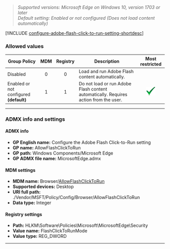 <!-- ## Configure the Adobe Flash Click-to-Run setting -->
>*Supported versions: Microsoft Edge on Windows 10, version 1703 or later*<br> 
>*Default setting: Enabled or not configured (Does not load content automatically)*

[!INCLUDE [configure-adobe-flash-click-to-run-setting-shortdesc](../shortdesc/configure-adobe-flash-click-to-run-setting-shortdesc.md)]

### Allowed values

|Group Policy  |MDM |Registry |Description |Most restricted |
|---|:---:|:---:|---|:---:|
|Disabled |0 |0 |Load and run Adobe Flash content automatically. | |
|Enabled or not configured<br>**(default)** |1 |1 |Do not load or run Adobe Flash content automatically. Requires action from the user.  |![Most restricted value](../images/check-gn.png) |
---

### ADMX info and settings

#### ADMX info
- **GP English name:** Configure the Adobe Flash Click-to-Run setting
- **GP name:**  AllowFlashClickToRun
- **GP path:** Windows Components/Microsoft Edge
- **GP ADMX file name:** MicrosoftEdge.admx

#### MDM settings
- **MDM name:** Browser/[AllowFlashClickToRun](https://docs.microsoft.com/en-us/windows/client-management/mdm/policy-csp-browser#browser-allowflashclicktorun)
- **Supported devices:** Desktop
- **URI full path:** ./Vendor/MSFT/Policy/Config/Browser/AllowFlashClickToRun 
- **Data type:** Integer

#### Registry settings
- **Path:** HLKM\\Software\\Policies\\Microsoft\\MicrosoftEdge\\Security
- **Value name:** FlashClickToRunMode
- **Value type:** REG_DWORD

<hr>